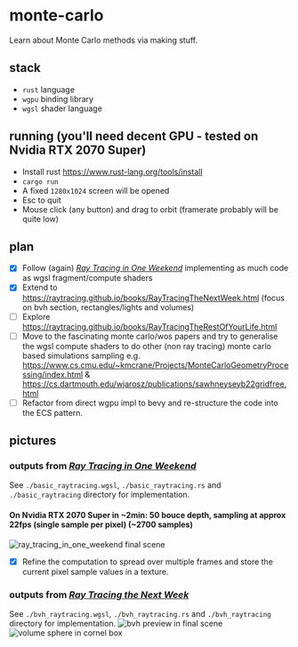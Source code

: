 # monte-carlo
Learn about Monte Carlo methods via making stuff.

## stack
- `rust` language
- `wgpu` binding library
- `wgsl` shader language

## running (you'll need decent GPU - tested on Nvidia RTX 2070 Super)
- Install rust https://www.rust-lang.org/tools/install
- `cargo run`
- A fixed `1280x1024` screen will be opened
- Esc to quit
- Mouse click (any button) and drag to orbit (framerate probably will be quite low)

## plan
- [x] Follow (again) [_Ray Tracing in One Weekend_](https://raytracing.github.io/books/RayTracingInOneWeekend.html) implementing as much code as wgsl fragment/compute shaders
- [x] Extend to https://raytracing.github.io/books/RayTracingTheNextWeek.html (focus on bvh section, rectangles/lights and volumes)
- [ ] Explore https://raytracing.github.io/books/RayTracingTheRestOfYourLife.html
- [ ] Move to the fascinating monte carlo/wos papers and try to generalise the wgsl compute shaders to do other (non ray tracing) monte carlo based simulations sampling e.g. https://www.cs.cmu.edu/~kmcrane/Projects/MonteCarloGeometryProcessing/index.html & https://cs.dartmouth.edu/wjarosz/publications/sawhneyseyb22gridfree.html
- [ ] Refactor from direct wgpu impl to bevy and re-structure the code into the ECS pattern.

## pictures
### outputs from [_Ray Tracing in One Weekend_](https://raytracing.github.io/books/RayTracingInOneWeekend.html)
See `./basic_raytracing.wgsl`, `./basic_raytracing.rs` and `./basic_raytracing` directory for implementation.
#### On Nvidia RTX 2070 Super in ~2min: 50 bouce depth, sampling at approx 22fps (single sample per pixel) (~2700 samples)
![ray_tracing_in_one_weekend final scene](https://user-images.githubusercontent.com/11990706/170242871-14b1ed44-1134-4bd7-b557-69f7c788fcae.png)
- [x] Refine the computation to spread over multiple frames and store the current pixel sample values in a texture.

### outputs from [_Ray Tracing the Next Week_](https://raytracing.github.io/books/RayTracingInOneWeekend.html)
See `./bvh_raytracing.wgsl`, `./bvh_raytracing.rs` and `./bvh_raytracing` directory for implementation.
![bvh preview in final scene](https://user-images.githubusercontent.com/11990706/173129836-4b0307c2-5652-423a-9786-6d6bf775c618.png)
![volume sphere in cornel box](https://user-images.githubusercontent.com/11990706/175810986-34269991-fbdd-437d-9a3c-ae0a062833f4.png)
